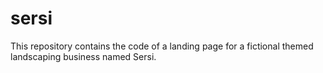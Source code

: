 # sersi
This repository contains the code of a landing page for a fictional themed landscaping business named Sersi.
